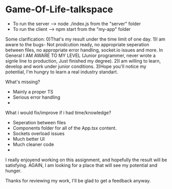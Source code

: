 ﻿# Game-Of-Life-talkspace
- To run the server --> node ./index.js from the "server" folder 
- To run the client --> npm start from the "my-app" folder

Some clarification: 0)That's my result under the time limit of one day. 1)I am aware to the bugs- Not prodcution ready, no appropriate seperation between files, no appropriate error handling, socket.io issues and more. In General I AM AWARE TO MY LEVEL (Junior programmer, never wrote a signle line to production, Just finished my degree). 2)I am willing to learn, develop and work under junior conditions. 3)Hope you'll notice my potential, I'm hungry to learn a real industry standart.

What's missing?

- Mainly a proper TS
- Serious error handling
- 
What i would fix/improve if i had time/knowledge?

- Seperation between files
- Components folder for all of the App.tsx content.
- Sockets overload issues
- Much better UI
- Much cleaner code
- 
I really enjoyend working on this assignment, and hopefully the result will be satisfying. AGAIN, I am looking for a place that will see my potential and hunger.

Thanks for reviewing my work, I'll be glad to get a feedback anyway.
